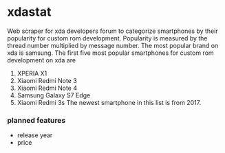 # xdastat
Web scraper for xda developers forum to categorize smartphones by their popularity for custom rom development.
Popularity is measured by the thread number multiplied by message number.
The most popular brand on xda is samsung. 
The first five most popular smartphones for custom rom development on xda are
1. XPERIA X1
2. Xiaomi Redmi Note 3 
3. Xiaomi Redmi Note 4
4. Samsung Galaxy S7 Edge
5. Xiaomi Redmi 3s
The newest smartphone in this list is from 2017.
  ### planned features
  - release year
  - price
